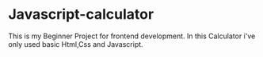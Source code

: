 # Javascript-calculator
This is my Beginner Project for frontend development. In this Calculator i've only used basic Html,Css and Javascript. 
